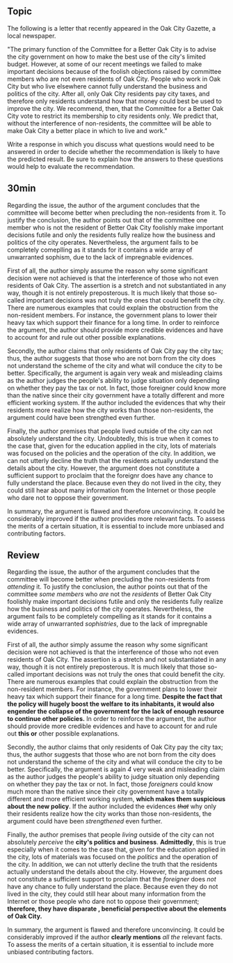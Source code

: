 ## Topic

The following is a letter that recently appeared in the Oak City Gazette, a local newspaper.

"The primary function of the Committee for a Better Oak City is to advise the city government on how to make the best use of the city's limited budget. However, at some of our recent meetings we failed to make important decisions because of the foolish objections raised by committee members who are not even residents of Oak City. People who work in Oak City but who live elsewhere cannot fully understand the business and politics of the city. After all, only Oak City residents pay city taxes, and therefore only residents understand how that money could best be used to improve the city. We recommend, then, that the Committee for a Better Oak City vote to restrict its membership to city residents only. We predict that, without the interference of non-residents, the committee will be able to make Oak City a better place in which to live and work."

Write a response in which you discuss what questions would need to be answered in order to decide whether the recommendation is likely to have the predicted result. Be sure to explain how the answers to these questions would help to evaluate the recommendation.

## 30min

Regarding the issue, the author of the argument concludes that the committee will become better when precluding the non-residents from it. To justify the conclusion, the author points out that of the committee one member who is not the resident of Better Oak City foolishly make important decisions futile and only the residents fully realize how the business and politics of the city operates. Nevertheless, the argument fails to be completely comeplling as it stands for it contains a wide array of unwarranted sophism, due to the lack of impregnable evidences.

First of all, the author simply assume the reason why some significant decision were not achieved is that the interference of those who not even residents of Oak City. The assertion is a stretch and not substantiated in any way, though it is not entirely preposterous. It is much likely that those so-called important decisions was not truly the ones that could benefit the city. There are numerous examples that could explain the obstruction from the non-resident members. For instance, the government plans to lower their heavy tax which support their finance for a long time.  In order to reinforce the argument, the author should provide more credible evidences and have to account for and rule out other possible explanations.

Secondly, the author claims that only residents of Oak City pay the city tax; thus, the author suggests that those who are not born from the city does not understand the scheme of the city and what will conduce the city to be better. Specifically, the argument is again very weak and misleading claims as the author judges the people's ability to judge situation only depending on whether they pay the tax or not. In fact, those foreigner could know more than the native since their city government have a totally different and more efficient working system. If the author included the evidences that why their residents more realize how the city works than those non-residents, the argument could have been strengthed even further.

Finally, the author premises that people lived outside of the city can not absolutely understand the city. Undoubtedly, this is true when it comes to the case that, given for the education applied in the city, lots of materials was focused on the policies and the operation of the city. In addition, we can not utterly decline the truth that the residents actually understand the details about the city. However, the argument does not constitute a sufficient support to proclaim that the foreignr does have any chance to fully understand the place. Because even they do not lived in the city, they could still hear about many information from the Internet or those people who dare not to oppose their government.

In summary, the argument is flawed and therefore unconvincing. It could be considerably improved if the author provides more relevant facts. To assess the merits of a certain situation, it is essential to include more unbiased and contributing factors.

## Review
Regarding the issue, the author of the argument concludes that the committee will become better when precluding the non-residents from *attending* it. To justify the conclusion, the author points out that of the committee *some* *members* who *are* not the *residents* of Better Oak City foolishly make important decisions futile and only the residents fully realize how the business and politics of the city operates. Nevertheless, the argument fails to be completely compelling as it stands for it contains a wide array of unwarranted *sophistries*, due to the lack of impregnable evidences.

First of all, the author simply assume the reason why some significant decision were not achieved is that the interference of those who not even residents of Oak City. The assertion is a stretch and not substantiated in any way, though it is not entirely preposterous. It is much likely that those so-called important decisions was not truly the ones that could benefit the city. There are numerous examples that could explain the obstruction from the non-resident members. For instance, the government plans to lower their heavy tax which support their finance for a long time. **Despite the fact that the policy will hugely boost the welfare to its inhabitants, it would also engender the collapse of the government for the lack of enough resource to continue other policies.** In order to reinforce the argument, the author should provide more credible evidences and have to account for and rule out **this or** other possible explanations.

Secondly, the author claims that only residents of Oak City pay the city tax; thus, the author suggests that those who are not born from the city does not understand the scheme of the city and what will conduce the city to be better. Specifically, the argument is again *4* very weak and misleading claim as the author judges the people's ability to judge situation only depending on whether they pay the tax or not. In fact, those *foreigners* could know much more than the native since their city government have a totally different and more efficient working system, **which makes them suspicious about the new policy**. If the author included the evidences *~~that~~* why only their residents realize how the city works than those non-residents, the argument could have been *strengthened* even further.

Finally, the author premises that people *living* outside of the city can not absolutely *perceive* the **city's politics and business**. **Admittedly**, this is true especially when it comes to the case that, given for the education applied in the city, lots of materials was focused on the *politics* and the operation of the city. In addition, we can not utterly decline the truth that the residents actually understand the details about the city. However, the argument does not constitute a sufficient support to proclaim that the *foreigner* does *not* have any chance to fully understand the place. Because even they do not lived in the city, they could still hear about many information from the Internet or those people who dare not to oppose their government; **therefore, they have disparate , beneficial perspective about the elements of Oak City.**

In summary, the argument is flawed and therefore unconvincing. It could be considerably improved if the author **clearly mentions** *all* *the* relevant facts. To assess the merits of a certain situation, it is essential to include more unbiased contributing factors.